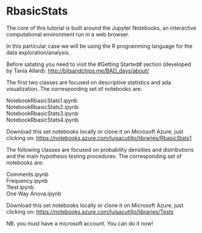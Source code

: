 # RbasicStats
The core of this tutorial is built around the Jupyter Notebooks, an interactive computational environment run in a web browser.

In this particular case we will be using the R programming language for the data exploration/analysis.

Before satating you need to visit the #Getting Started# section (developed by Tania Allard):
http://bitsandchips.me/BAD_days/about/

The first two classes are focused on descriptive statistics and ada visualization. The corresponding set of notebooks are: <br>

NotebookRbasicStats1.ipynb <br>
NotebookRbasicStats2.ipynb <br>
NotebookRbasicStats3.ipynb <br>
NotebookRbasicStats4.ipynb <br>


Download this set notebooks locally or clone it on Microsoft Azure, just clicking on:
https://notebooks.azure.com/luisacutillo/libraries/RbasicStats1

The following classes are focused on probability densities and distributions and the main hypothesis testing procedures. The corresponding set of notebooks are:<br>

Comments.ipynb <br>
Frequency.ipynb <br>
Ttest.ipynb <br>
One Way Anova.ipynb <br>

Download this set notebooks locally or clone it on Microsoft Azure, just clicking on:
https://notebooks.azure.com/luisacutillo/libraries/Tests

NB. you must have a microsoft account. You can do it now!

